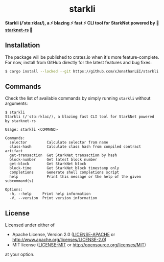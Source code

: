 <p align="center">
  <h1 align="center">starkli</h1>
</p>

**Starkli (/ˈstɑːrklaɪ/), a :zap: blazing :zap: fast :zap: CLI tool for StarkNet powered by :crab: [starknet-rs](https://github.com/xJonathanLEI/starknet-rs) :crab:**

## Installation

The package will be published to crates.io when it's more feature-complete. For now, install from GitHub directly for the latest features and bug fixes:

```sh
$ cargo install --locked --git https://github.com/xJonathanLEI/starkli
```

## Commands

Check the list of available commands by simply running `starkli` without arguments:

```console
$ starkli
Starkli (/ˈstɑːrklaɪ/), a blazing fast CLI tool for StarkNet powered by starknet-rs

Usage: starkli <COMMAND>

Commands:
  selector         Calculate selector from name
  class-hash       Calculate class hash from compiled contract artifact
  get-transaction  Get StarkNet transaction by hash
  block-number     Get latest block number
  get-block        Get StarkNet block
  block-time       Get StarkNet block timestamp only
  completions      Generate shell completions script
  help             Print this message or the help of the given subcommand(s)

Options:
  -h, --help     Print help information
  -V, --version  Print version information
```

## License

Licensed under either of

- Apache License, Version 2.0 ([LICENSE-APACHE](./LICENSE-APACHE) or <http://www.apache.org/licenses/LICENSE-2.0>)
- MIT license ([LICENSE-MIT](./LICENSE-MIT) or <http://opensource.org/licenses/MIT>)

at your option.
